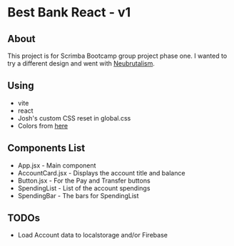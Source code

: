# Best Bank React - v1

## About

This project is for Scrimba Bootcamp group project phase one.
I wanted to try a different design and went with [Neubrutalism](https://hype4.academy/articles/design/neubrutalism-is-taking-over-web).

## Using

- vite
- react
- Josh's custom CSS reset in global.css
- Colors from [here](https://coolors.co/palette/5b9dd4-0f3445-7e9a9a-467187-fe7801)

## Components List

- App.jsx - Main component
- AccountCard.jsx - Displays the account title and balance
- Button.jsx - For the Pay and Transfer buttons
- SpendingList - List of the account spendings
- SpendingBar - The bars for SpendingList

## TODOs

- Load Account data to localstorage and/or Firebase
